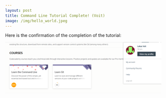 ```yaml
---
layout: post
title: Command Line Tutorial Complete! (Voit)
image: /img/hello_world.jpeg
---
```


Here is the confirmation of the completion of the tutorial:

![](../img/lukas_voit/Proof_Command_Line_Tutorial.png)
